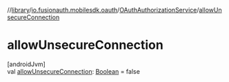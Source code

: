 //[library](../../../index.md)/[io.fusionauth.mobilesdk.oauth](../index.md)/[OAuthAuthorizationService](index.md)/[allowUnsecureConnection](allow-unsecure-connection.md)

# allowUnsecureConnection

[androidJvm]\
val [allowUnsecureConnection](allow-unsecure-connection.md): [Boolean](https://kotlinlang.org/api/latest/jvm/stdlib/kotlin/-boolean/index.html) = false
